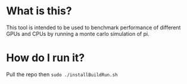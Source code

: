 # What is this?
This tool is intended to be used to benchmark performance of different GPUs and CPUs by running a monte carlo
simulation of pi.

# How do I run it?

Pull the repo then 
`sudo ./installBuildRun.sh`

